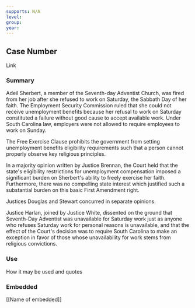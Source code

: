 ```yaml
---
supports: N/A
level: 
group: 
year:
---
```

## Case Number

Link

### Summary

Adeil Sherbert, a member of the Seventh-day Adventist Church, was fired from her job after she refused to work on Saturday, the Sabbath Day of her faith. The Employment Security Commission ruled that she could not receive unemployment benefits because her refusal to work on Saturday constituted a failure without good cause to accept available work. Under South Carolina law, employers were not allowed to require employees to work on Sunday.

The Free Exercise Clause prohibits the government from setting unemployment benefits eligibility requirements such that a person cannot properly observe key religious principles. 

In a majority opinion written by Justice Brennan, the Court held that the state's eligibility restrictions for unemployment compensation imposed a significant burden on Sherbert's ability to freely exercise her faith. Furthermore, there was no compelling state interest which justified such a substantial burden on this basic First Amendment right.

Justices Douglas and Stewart concurred in separate opinions. 

Justice Harlan, joined by Justice White, dissented on the ground that Seventh-Day Adventist was unavailable for Saturday work just as anyone who refuses Saturday work for personal reasons is unavailable, and that the effect of the Court's decision was to require South Carolina to make an exception in favor of those whose unavailability for work stems from religious convictions.

### Use

How it may be used and quotes

### Embedded

[[Name of embedded]]